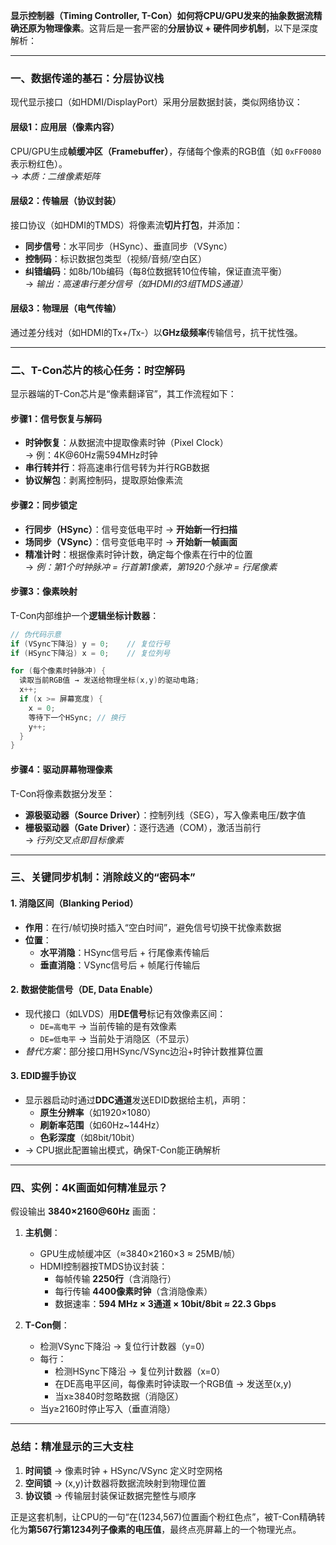 **显示控制器（Timing Controller, T-Con）如何将CPU/GPU发来的抽象数据流精确还原为物理像素**。这背后是一套严密的**分层协议 + 硬件同步机制**，以下是深度解析：

---
###  **一、数据传递的基石：分层协议栈**
现代显示接口（如HDMI/DisplayPort）采用分层数据封装，类似网络协议：  
#### **层级1：应用层（像素内容）**  
CPU/GPU生成**帧缓冲区（Framebuffer）**，存储每个像素的RGB值（如 `0xFF0080` 表示粉红色）。  
→ *本质：二维像素矩阵*

#### **层级2：传输层（协议封装）**  
接口协议（如HDMI的TMDS）将像素流**切片打包**，并添加：  
- **同步信号**：水平同步（HSync）、垂直同步（VSync）  
- **控制码**：标识数据包类型（视频/音频/空白区）  
- **纠错编码**：如8b/10b编码（每8位数据转10位传输，保证直流平衡）  
→ *输出：高速串行差分信号（如HDMI的3组TMDS通道）*

#### **层级3：物理层（电气传输）**  
通过差分线对（如HDMI的Tx+/Tx-）以**GHz级频率**传输信号，抗干扰性强。

---

###  **二、T-Con芯片的核心任务：时空解码**
显示器端的T-Con芯片是“像素翻译官”，其工作流程如下：  
#### **步骤1：信号恢复与解码**  
- **时钟恢复**：从数据流中提取像素时钟（Pixel Clock）  
  → 例：4K@60Hz需594MHz时钟  
- **串行转并行**：将高速串行信号转为并行RGB数据  
- **协议解包**：剥离控制码，提取原始像素流  

#### **步骤2：同步锁定**  
- **行同步（HSync）**：信号变低电平时 → **开始新一行扫描**  
- **场同步（VSync）**：信号变低电平时 → **开始新一帧画面**  
- **精准计时**：根据像素时钟计数，确定每个像素在行中的位置  
  → *例：第1个时钟脉冲 = 行首第1像素，第1920个脉冲 = 行尾像素*

#### **步骤3：像素映射**  
T-Con内部维护一个**逻辑坐标计数器**：  
```c
// 伪代码示意
if (VSync下降沿) y = 0;    // 复位行号
if (HSync下降沿) x = 0;    // 复位列号

for (每个像素时钟脉冲) {
  读取当前RGB值 → 发送给物理坐标(x,y)的驱动电路;
  x++; 
  if (x >= 屏幕宽度) { 
    x = 0; 
    等待下一个HSync; // 换行
    y++;
  }
}
```

#### **步骤4：驱动屏幕物理像素**  
T-Con将像素数据分发至：  
- **源极驱动器（Source Driver）**：控制列线（SEG），写入像素电压/数字值  
- **栅极驱动器（Gate Driver）**：逐行选通（COM），激活当前行  
→ *行列交叉点即目标像素*  

---

###  **三、关键同步机制：消除歧义的“密码本”**
#### **1. 消隐区间（Blanking Period）**  
- **作用**：在行/帧切换时插入“空白时间”，避免信号切换干扰像素数据  
- **位置**：  
  - **水平消隐**：HSync信号后 + 行尾像素传输后  
  - **垂直消隐**：VSync信号后 + 帧尾行传输后  

#### **2. 数据使能信号（DE, Data Enable）**  
- 现代接口（如LVDS）用**DE信号**标记有效像素区间：  
  - `DE=高电平` → 当前传输的是有效像素  
  - `DE=低电平` → 当前处于消隐区（不显示）  
- *替代方案*：部分接口用HSync/VSync边沿+时钟计数推算位置  

#### **3. EDID握手协议**  
- 显示器启动时通过**DDC通道**发送EDID数据给主机，声明：  
  - **原生分辨率**（如1920×1080）  
  - **刷新率范围**（如60Hz~144Hz）  
  - **色彩深度**（如8bit/10bit）  
- → CPU据此配置输出模式，确保T-Con能正确解析  

---
###  **四、实例：4K画面如何精准显示？**
假设输出 **3840×2160@60Hz** 画面：  
1. **主机侧**：  
   - GPU生成帧缓冲区（≈3840×2160×3 ≈ 25MB/帧）  
   - HDMI控制器按TMDS协议封装：  
     - 每帧传输 **2250行**（含消隐行）  
     - 每行传输 **4400像素时钟**（含消隐像素）  
     - 数据速率：**594 MHz × 3通道 × 10bit/8bit ≈ 22.3 Gbps**  

2. **T-Con侧**：  
   - 检测VSync下降沿 → 复位行计数器（y=0）  
   - 每行：  
     - 检测HSync下降沿 → 复位列计数器（x=0）  
     - 在DE高电平区间，每像素时钟读取一个RGB值 → 发送至(x,y)  
     - 当x≥3840时忽略数据（消隐区）  
   - 当y≥2160时停止写入（垂直消隐）  

---
###  **总结：精准显示的三大支柱**  
1. **时间锁** → 像素时钟 + HSync/VSync 定义时空网格  
2. **空间锁** → (x,y)计数器将数据流映射到物理位置  
3. **协议锁** → 传输层封装保证数据完整性与顺序  

正是这套机制，让CPU的一句“在(1234,567)位置画个粉红色点”，被T-Con精确转化为**第567行第1234列子像素的电压值**，最终点亮屏幕上的一个物理光点。